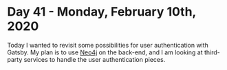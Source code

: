 # Day 41 - Monday, February 10th, 2020

Today I wanted to revisit some possibilities for user authentication with Gatsby. My plan is to use [Neo4j](https://neo4j.com) on the back-end, and I am looking at third-party services to handle the user authentication pieces.
